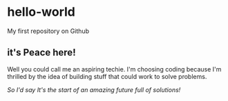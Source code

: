 # hello-world
My first repository on Github
<h2>it's Peace here!</h2>
<p>
  Well you could call me an aspiring techie. I'm choosing coding because 
  I'm thrilled by the idea of building stuff that could work to solve problems.
</p>
<i>So I'd say It's the start of an amazing future full of solutions! </i>
